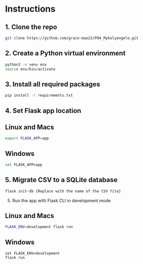 # Instructions

## 1. Clone the repo

```bash
git clone https://github.com/grace-mao23/P04_Mykolyangelo.git
```

## 2. Create a Python virtual environment

```bash
python3 -m venv env
source env/bin/activate
```

## 3. Install all required packages

```bash
pip install -r requirements.txt
```

## 4. Set Flask app location

Linux and Macs
---
```bash
export FLASK_APP=app
```

Windows
---
```bash
set FLASK_APP=app
```

## 5. Migrate CSV to a SQLite database

```bash
flask init-db {Replace with the name of the CSV file}
```

5. Run the app with Flask CLI in development mode

Linux and Macs
---
```bash
FLASK_ENV=development flask run
```

Windows
---
```windows
set FLASK_ENV=development
flask run
```
